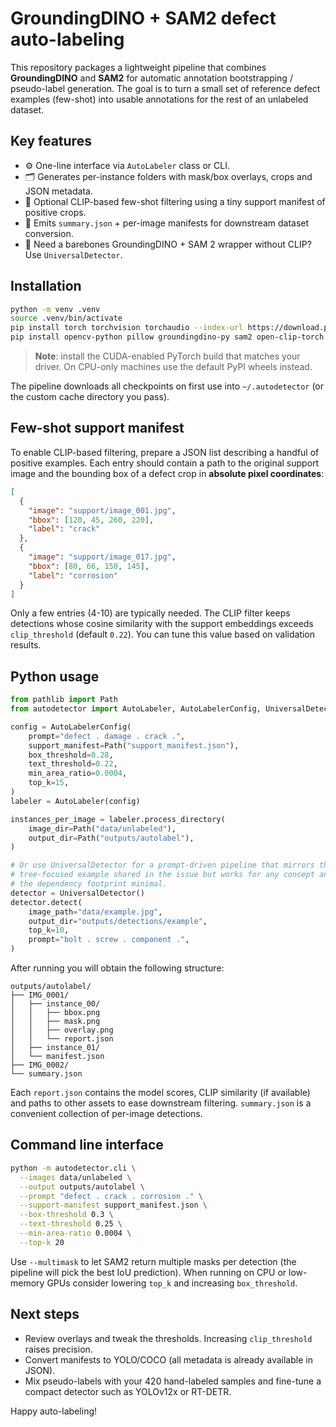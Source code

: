 # GroundingDINO + SAM2 defect auto-labeling

This repository packages a lightweight pipeline that combines **GroundingDINO** and **SAM2**
for automatic annotation bootstrapping / pseudo-label generation. The goal is to turn a
small set of reference defect examples (few-shot) into usable annotations for the rest of
an unlabeled dataset.

## Key features

* ⚙️ One-line interface via `AutoLabeler` class or CLI.
* 🗂️ Generates per-instance folders with mask/box overlays, crops and JSON metadata.
* 🧠 Optional CLIP-based few-shot filtering using a tiny support manifest of positive crops.
* 🧾 Emits `summary.json` + per-image manifests for downstream dataset conversion.
* 🌳 Need a barebones GroundingDINO + SAM 2 wrapper without CLIP? Use `UniversalDetector`.

## Installation

```bash
python -m venv .venv
source .venv/bin/activate
pip install torch torchvision torchaudio --index-url https://download.pytorch.org/whl/cu121  # adapt for your CUDA
pip install opencv-python pillow groundingdino-py sam2 open-clip-torch huggingface_hub
```

> **Note**: install the CUDA-enabled PyTorch build that matches your driver. On CPU-only
> machines use the default PyPI wheels instead.

The pipeline downloads all checkpoints on first use into `~/.autodetector` (or the custom
cache directory you pass).

## Few-shot support manifest

To enable CLIP-based filtering, prepare a JSON list describing a handful of positive
examples. Each entry should contain a path to the original support image and the bounding
box of a defect crop in **absolute pixel coordinates**:

```json
[
  {
    "image": "support/image_001.jpg",
    "bbox": [120, 45, 260, 220],
    "label": "crack"
  },
  {
    "image": "support/image_017.jpg",
    "bbox": [80, 66, 150, 145],
    "label": "corrosion"
  }
]
```

Only a few entries (4-10) are typically needed. The CLIP filter keeps detections whose
cosine similarity with the support embeddings exceeds `clip_threshold` (default `0.22`).
You can tune this value based on validation results.

## Python usage

```python
from pathlib import Path
from autodetector import AutoLabeler, AutoLabelerConfig, UniversalDetector

config = AutoLabelerConfig(
    prompt="defect . damage . crack .",
    support_manifest=Path("support_manifest.json"),
    box_threshold=0.28,
    text_threshold=0.22,
    min_area_ratio=0.0004,
    top_k=15,
)
labeler = AutoLabeler(config)

instances_per_image = labeler.process_directory(
    image_dir=Path("data/unlabeled"),
    output_dir=Path("outputs/autolabel"),
)

# Or use UniversalDetector for a prompt-driven pipeline that mirrors the
# tree-focused example shared in the issue but works for any concept and keeps
# the dependency footprint minimal.
detector = UniversalDetector()
detector.detect(
    image_path="data/example.jpg",
    output_dir="outputs/detections/example",
    top_k=10,
    prompt="bolt . screw . component .",
)
```

After running you will obtain the following structure:

```
outputs/autolabel/
├── IMG_0001/
│   ├── instance_00/
│   │   ├── bbox.png
│   │   ├── mask.png
│   │   ├── overlay.png
│   │   └── report.json
│   ├── instance_01/
│   └── manifest.json
├── IMG_0002/
└── summary.json
```

Each `report.json` contains the model scores, CLIP similarity (if available) and paths to
other assets to ease downstream filtering. `summary.json` is a convenient collection of
per-image detections.

## Command line interface

```bash
python -m autodetector.cli \
  --images data/unlabeled \
  --output outputs/autolabel \
  --prompt "defect . crack . corrosion ." \
  --support-manifest support_manifest.json \
  --box-threshold 0.3 \
  --text-threshold 0.25 \
  --min-area-ratio 0.0004 \
  --top-k 20
```

Use `--multimask` to let SAM2 return multiple masks per detection (the pipeline will pick
the best IoU prediction). When running on CPU or low-memory GPUs consider lowering
`top_k` and increasing `box_threshold`.

## Next steps

* Review overlays and tweak the thresholds. Increasing `clip_threshold` raises precision.
* Convert manifests to YOLO/COCO (all metadata is already available in JSON).
* Mix pseudo-labels with your 420 hand-labeled samples and fine-tune a compact detector
  such as YOLOv12x or RT-DETR.

Happy auto-labeling!
